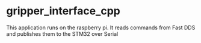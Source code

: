 # gripper_interface_cpp 

This application runs on the raspberry pi. It reads commands from Fast DDS and publishes them to the STM32 over Serial
